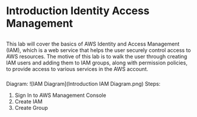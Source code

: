 # Introduction Identity Access Management
##
This lab will cover the basics of AWS Identity and Access Management (IAM), which is a web service that helps the user securely control access to AWS resources. The motive of this lab is to walk the user through creating IAM users and adding them to IAM groups, along with permission policies, to provide access to various services in the AWS account.
###
Diagram:
![IAM Diagram](Introduction IAM Diagram.png)
Steps:
1. Sign In to AWS Management Console
2. Create IAM
3. Create Group
